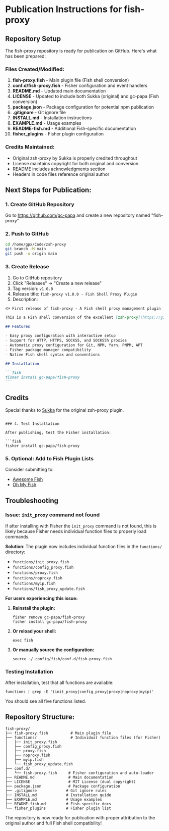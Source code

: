 # Publication Instructions for fish-proxy

## Repository Setup

The fish-proxy repository is ready for publication on GitHub. Here's what has been prepared:

### Files Created/Modified:

1. **fish-proxy.fish** - Main plugin file (Fish shell conversion)
2. **conf.d/fish-proxy.fish** - Fisher configuration and event handlers
3. **README.md** - Updated main documentation
4. **LICENSE** - Updated to include both Sukka (original) and gc-papa (Fish conversion)
5. **package.json** - Package configuration for potential npm publication
6. **.gitignore** - Git ignore file
7. **INSTALL.md** - Installation instructions
8. **EXAMPLE.md** - Usage examples
9. **README-fish.md** - Additional Fish-specific documentation
10. **fisher_plugins** - Fisher plugin configuration

### Credits Maintained:

- Original zsh-proxy by Sukka is properly credited throughout
- License maintains copyright for both original and conversion
- README includes acknowledgments section
- Headers in code files reference original author

## Next Steps for Publication:

### 1. Create GitHub Repository

Go to https://github.com/gc-papa and create a new repository named "fish-proxy"

### 2. Push to GitHub

```bash
cd /home/gpx/Code/zsh-proxy
git branch -M main
git push -u origin main
```

### 3. Create Release

1. Go to GitHub repository
2. Click "Releases" → "Create a new release"
3. Tag version: `v1.0.0`
4. Release title: `fish-proxy v1.0.0 - Fish Shell Proxy Plugin`
5. Description:

````markdown
🐟 First release of fish-proxy - A Fish shell proxy management plugin

This is a Fish shell conversion of the excellent [zsh-proxy](https://github.com/sukkaw/zsh-proxy) plugin by [Sukka](https://github.com/SukkaW).

## Features

- Easy proxy configuration with interactive setup
- Support for HTTP, HTTPS, SOCKS5, and SOCKS5h proxies
- Automatic proxy configuration for Git, NPM, Yarn, PNPM, APT
- Fisher package manager compatibility
- Native Fish shell syntax and conventions

## Installation

```fish
fisher install gc-papa/fish-proxy
```
````

## Credits

Special thanks to [Sukka](https://github.com/SukkaW) for the original zsh-proxy plugin.

````

### 4. Test Installation

After publishing, test the Fisher installation:

```fish
fisher install gc-papa/fish-proxy
````

### 5. Optional: Add to Fish Plugin Lists

Consider submitting to:

- [Awesome Fish](https://github.com/jorgebucaran/awesome-fish)
- [Oh My Fish](https://github.com/oh-my-fish/oh-my-fish)

## Troubleshooting

### Issue: `init_proxy` command not found

If after installing with Fisher the `init_proxy` command is not found, this is likely because Fisher needs individual function files to properly load commands.

**Solution**: The plugin now includes individual function files in the `functions/` directory:

- `functions/init_proxy.fish`
- `functions/config_proxy.fish`
- `functions/proxy.fish`
- `functions/noproxy.fish`
- `functions/myip.fish`
- `functions/fish_proxy_update.fish`

**For users experiencing this issue:**

1. **Reinstall the plugin:**

   ```fish
   fisher remove gc-papa/fish-proxy
   fisher install gc-papa/fish-proxy
   ```

2. **Or reload your shell:**

   ```fish
   exec fish
   ```

3. **Or manually source the configuration:**
   ```fish
   source ~/.config/fish/conf.d/fish-proxy.fish
   ```

### Testing Installation

After installation, test that all functions are available:

```fish
functions | grep -E '(init_proxy|config_proxy|proxy|noproxy|myip)'
```

You should see all five functions listed.

## Repository Structure:

```
fish-proxy/
├── fish-proxy.fish          # Main plugin file
├── functions/               # Individual function files (for Fisher)
│   ├── init_proxy.fish
│   ├── config_proxy.fish
│   ├── proxy.fish
│   ├── noproxy.fish
│   ├── myip.fish
│   └── fish_proxy_update.fish
├── conf.d/
│   └── fish-proxy.fish     # Fisher configuration and auto-loader
├── README.md               # Main documentation
├── LICENSE                 # MIT License (dual copyright)
├── package.json            # Package configuration
├── .gitignore             # Git ignore rules
├── INSTALL.md             # Installation guide
├── EXAMPLE.md             # Usage examples
├── README-fish.md         # Fish-specific docs
└── fisher_plugins         # Fisher plugin list
```

The repository is now ready for publication with proper attribution to the original author and full Fish shell compatibility!
